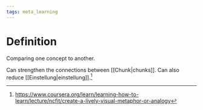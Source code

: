 ```yaml
---
tags: meta_learning
---
```


# Definition

Comparing one concept to another.

Can strengthen the connections between [[Chunk|chunks]]. Can also reduce [[Einstellung|einstellung]].[^1]

[^1]: https://www.coursera.org/learn/learning-how-to-learn/lecture/ncfit/create-a-lively-visual-metaphor-or-analogy